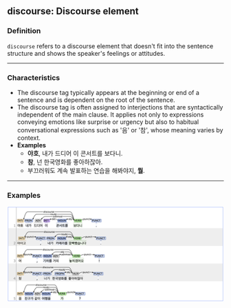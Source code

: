 ## discourse: Discourse element

### Definition
`discourse` refers to a discourse element that doesn't fit into the sentence structure and shows the speaker's feelings or attitudes.

---

### Characteristics
- The discourse tag typically appears at the beginning or end of a sentence and is dependent on the root of the sentence.
- The discourse tag is often assigned to interjections that are syntactically independent of the main clause. It applies not only to expressions conveying emotions like surprise or urgency but also to habitual conversational expressions such as '음' or '참', whose meaning varies by context.
- **Examples**  
    - **야호**, 내가 드디어 이 콘서트를 보다니.  
    - **참**, 넌 한국영화를 좋아하잖아.  
    - 부끄러워도 계속 발표하는 연습을 해봐야지, **뭘**.

---

### Examples
![discourse Example](discourse.png)
